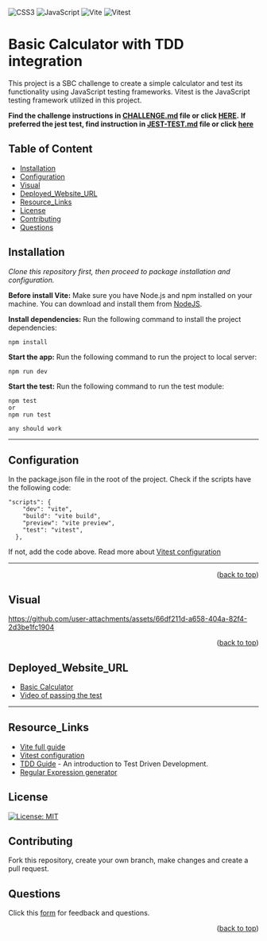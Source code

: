 <a name="readme-top"></a>

![CSS3](https://img.shields.io/badge/css3-%231572B6.svg?style=for-the-badge&logo=css3&logoColor=white)
![JavaScript](https://img.shields.io/badge/JavaScript-F7DF1E?style=for-the-badge&logo=javascript&logoColor=black)
![Vite](https://img.shields.io/badge/vite-%23646CFF.svg?style=for-the-badge&logo=vite&logoColor=white)
![Vitest](https://img.shields.io/badge/-Vitest-252529?style=for-the-badge&logo=vitest&logoColor=FCC72B)

# Basic Calculator with TDD integration

This project is a SBC challenge to create a simple calculator and test its functionality using JavaScript testing frameworks. Vitest is the JavaScript testing framework utilized in this project.

**Find the challenge instructions in [CHALLENGE.md](./sbc-week5-npm-tdd/CHALLENGE.md) file or click [HERE](./sbc-week5-npm-tdd/CHALLENGE.md).**
**If preferred the jest test, find instruction in [JEST-TEST.md](./sbc-week5-npm-tdd/JEST-TEST.md) file or click [here](./sbc-week5-npm-tdd/JEST-TEST.md)** 

## Table of Content

- [Installation](#Installation)
- [Configuration](#Configuration)
- [Visual](#Visual)
- [Deployed_Website_URL](#Deployed_Website_URL)
- [Resource_Links](#Resource_Links)
- [License](#License)
- [Contributing](#Contributing)
- [Questions](#Questions)


## Installation

_Clone this repository first, then proceed to package installation and configuration._

**Before install Vite:**
Make sure you have Node.js and npm installed on your machine. You can download and install them from [NodeJS](https://nodejs.org/).

**Install dependencies:** Run the following command to install the project dependencies:

```
npm install
```

**Start the app:** Run the following command to run the project to local server:

```
npm run dev

```
**Start the test:** Run the following command to run the test module:

```
npm test
or
npm run test

any should work
```

---

## Configuration

In the package.json file in the root of the project. Check if the scripts have the following code:

```
"scripts": {
    "dev": "vite",
    "build": "vite build",
    "preview": "vite preview",
    "test": "vitest",
  },
```

If not, add the code above. Read more about [Vitest configuration](https://vitest.dev/config/)

---

<p align="right">(<a href="#readme-top">back to top</a>)</p>

## Visual



https://github.com/user-attachments/assets/66df211d-a658-404a-82f4-2d3be1fc1904



<p align="right">(<a href="#readme-top">back to top</a>)</p>

## Deployed_Website_URL

- [Basic Calculator](https://sbc-week5-npm-tdd-tgly.vercel.app/)
- [Video of passing the test](https://youtu.be/AqTZfg_uVzg)

---

## Resource_Links
- [Vite full guide](https://vite.dev/guide/)
- [Vitest configuration](https://vitest.dev/config/)
- [TDD Guide](https://www.freecodecamp.org/news/an-introduction-to-test-driven-development-c3a321bd2f2c/) - An introduction to Test Driven Development.
- [Regular Expression generator](https://regexr.com/)

## License

[![License: MIT](https://img.shields.io/badge/License-MIT-yellow.svg)](https://opensource.org/licenses/MIT)

## Contributing

Fork this repository, create your own branch, make changes and create a pull request.


## Questions

Click this [form](https://feedback-form-mcc.netlify.app/) for feedback and questions.


<p align="right">(<a href="#readme-top">back to top</a>)</p>